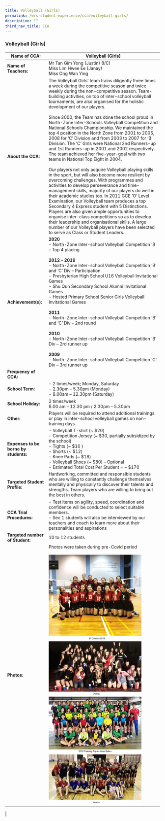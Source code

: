 ```yaml
---
title: Volleyball (Girls)
permalink: /wrs-student-experience/cca/volleyball-girls/
description: ""
third_nav_title: CCA
---
```

### **Volleyball (Girls)**

| **Name of CCA:** | Volleyball (Girls) |
|---|---|
| **Name of Teachers:** | Mr Tan Gim Yong (Justin) (I/C)<br>Miss Lim Hwee Ee (Janay)<br>Miss Ong Wan Ying |
| **About the CCA:** | The Volleyball Girls’ team trains diligently three times a week during the competitive season and twice weekly during the non-competitive season. Team-building activities, on top of inter-school volleyball tournaments, are also organised for the holistic development of our players.<br><br>Since 2000, the Team has done the school proud in North-Zone Inter-Schools Volleyball Competition and National Schools Championship. We maintained the top 4 position in the North Zone from 2001 to 2005, 2008 for ‘C’ Division and from 2003 to 2007 for ‘B’ Division. The ‘C’ Girls were National 2nd Runners-up and 1st Runners-up in 2001 and 2002 respectively. The team achieved her five-year-goal with two teams in National Top Eight in 2004.<br><br>Our players not only acquire Volleyball playing skills in the sport, but will also become more resilient by overcoming challenges. With programmes and activities to develop perseverance and time-management skills, majority of our players do well in their academic studies too. In 2011 GCE ‘O’ Level Examination, our Volleyball team produces a top Secondary 4 Express student with 5 Distinctions. Players are also given ample opportunities to organise inter-class competitions so as to develop their leadership and organisational skills. A large number of our Volleyball players have been selected to serve as Class or Student Leaders. |
| **Achievement(s):** | **2020**<br>- North-Zone Inter-school Volleyball Competition ‘B – Top 4 placing<br><br>**2012 – 2019**<br>- North-Zone Inter-school Volleyball Competition ‘B’ and ‘C’ Div – Participation<br>- Presbyterian High School U16 Volleyball Invitational Games<br>- Shu Qun Secondary School Alumni Invitational Games<br>- Hosted Primary School Senior Girls Volleyball Invitational Games <br><br>**2011**<br>- North-Zone Inter-school Volleyball Competition ‘B’ and ‘C’ Div – 2nd round<br><br>**2010**<br>- North-Zone Inter-school Volleyball Competition ‘B’ Div – 2rd runner up<br><br>**2009**<br>- North-Zone Inter-school Volleyball Competition ‘C’ Div – 3rd runner up |
| **Frequency of CCA:** |  |
| **School Term:** | - 2  times/week; Monday, Saturday<br>- 2.30pm – 5.30pm (Monday)<br>- 8.00am – 12.30pm (Saturday)     |
| **School Holiday:** | 3 times/week     <br>8.00 am – 12.30 pm / 2.30pm – 5.30pm |
| **Other:** | Players will be required to attend additional trainings or play in inter-school volleyball games on non-training days |
| **Expenses to be borne by students:** | - Volleyball T-shirt (~ $20)<br>- Competition Jersey (~ $30, partially subsidized by the school)<br>- Tights (~ $10   )<br>- Shorts (~ $12)<br>- Knee Pads (~ $18)<br>- Volleyball Shoes (~ $80) – Optional<br>- Estimated Total Cost Per Student = ~ $170  |
| **Targeted Student Profile:** | Hardworking, committed and responsible students who are willing to constantly challenge themselves mentally and physically to discover their talents and strengths. Team players who are willing to bring out the best in others. |
| **CCA Trial Procedures:** | - Test items on agility, speed, coordination and confidence will be conducted to select suitable members.<br>- Sec 1 students will also be interviewed by our teachers and coach to learn more about their personalities and aspirations |
| **Targeted number of Student:** | 10 to 12 students |
| **Photos:** | Photos were taken during pre-Covid period<br><br><img style="width:85%" src="/images/volleyball.jpg"> |
|